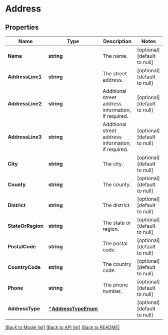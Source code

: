 # Address

## Properties
Name | Type | Description | Notes
------------ | ------------- | ------------- | -------------
**Name** | **string** | The name. | [optional] [default to null]
**AddressLine1** | **string** | The street address. | [optional] [default to null]
**AddressLine2** | **string** | Additional street address information, if required. | [optional] [default to null]
**AddressLine3** | **string** | Additional street address information, if required. | [optional] [default to null]
**City** | **string** | The city. | [optional] [default to null]
**County** | **string** | The county. | [optional] [default to null]
**District** | **string** | The district. | [optional] [default to null]
**StateOrRegion** | **string** | The state or region. | [optional] [default to null]
**PostalCode** | **string** | The postal code. | [optional] [default to null]
**CountryCode** | **string** | The country code. | [optional] [default to null]
**Phone** | **string** | The phone number. | [optional] [default to null]
**AddressType** | [***AddressTypeEnum**](AddressTypeEnum.md) |  | [optional] [default to null]

[[Back to Model list]](../README.md#documentation-for-models) [[Back to API list]](../README.md#documentation-for-api-endpoints) [[Back to README]](../README.md)

